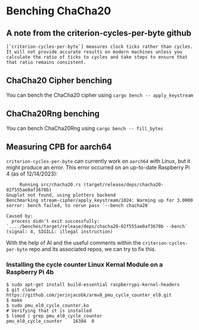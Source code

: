 # Benching ChaCha20

## A note from the criterion-cycles-per-byte github
```
[`criterion-cycles-per-byte`] measures clock ticks rather than cycles. It will not provide accurate results on modern machines unless you calculate the ratio of ticks to cycles and take steps to ensure that that ratio remains consistent.
```

## ChaCha20 Cipher benching
You can bench the ChaCha20 cipher using `cargo bench -- apply_keystream`

## ChaCha20Rng benching
You can bench ChaCha20Rng using `cargo bench -- fill_bytes`

## Measuring CPB for aarch64
`criterion-cycles-per-byte` can currently work on `aarch64` with Linux, but it might produce an error. This error occurred on an up-to-date Raspberry Pi 4 (as of 12/14/2023):
```
     Running src/chacha20.rs (target/release/deps/chacha20-02f555ae0af3670b)
Gnuplot not found, using plotters backend
Benchmarking stream-cipher/apply_keystream/1024: Warming up for 3.0000 serror: bench failed, to rerun pass `--bench chacha20`

Caused by:
  process didn't exit successfully: `..../benches/target/release/deps/chacha20-02f555ae0af3670b --bench` (signal: 4, SIGILL: illegal instruction)
```

With the help of AI and the useful comments within the `criterion-cycles-per-byte` repo and its associated repos, we can try to fix this.

### Installing the cycle counter Linux Kernal Module on a Raspberry Pi 4b
```
$ sudo apt-get install build-essential raspberrypi-kernel-headers
$ git clone https://github.com/jerinjacobk/armv8_pmu_cycle_counter_el0.git
$ make
$ sudo pmu_el0_cycle_counter.ko
# Verifying that it is installed
$ lsmod | grep pmu_el0_cycle_counter
pmu_el0_cycle_counter    16384  0
```

